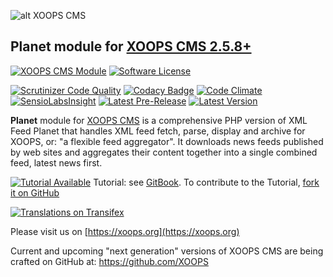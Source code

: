 ![alt XOOPS CMS](https://xoops.org/images/logoXoops4GithubRepository.png)
## Planet module for  [XOOPS CMS 2.5.8+](https://xoops.org)
[![XOOPS CMS Module](https://img.shields.io/badge/XOOPS%20CMS-Module-blue.svg)](https://xoops.org)
[![Software License](https://img.shields.io/badge/license-GPL-brightgreen.svg?style=flat)](http://www.gnu.org/licenses/gpl-2.0.html)

[![Scrutinizer Code Quality](https://img.shields.io/scrutinizer/g/mambax7/planet.svg?style=flat)](https://scrutinizer-ci.com/g/mambax7/planet/?branch=master)
[![Codacy Badge](https://api.codacy.com/project/badge/grade/2d27c0023ee54f0b9ba2b5d17a68b2a5)](https://www.codacy.com/app/mambax7/planet)
[![Code Climate](https://img.shields.io/codeclimate/github/mambax7/planet.svg?style=flat)](https://codeclimate.com/github/mambax7/planet)
[![SensioLabsInsight](https://insight.sensiolabs.com/projects/9bf7be2a-b018-4d4c-899a-f0d32798d7f2/mini.png)](https://insight.sensiolabs.com/projects/9bf7be2a-b018-4d4c-899a-f0d32798d7f2)
[![Latest Pre-Release](https://img.shields.io/github/tag/XoopsModules25x/planet.svg?style=flat)](https://github.com/XoopsModules25x/planet/tags/)
[![Latest Version](https://img.shields.io/github/release/XoopsModules25x/planet.svg?style=flat)](https://github.com/XoopsModules25x/planet/releases/)

**Planet** module for [XOOPS CMS](https://xoops.org) is a comprehensive PHP version of XML Feed Planet that handles XML feed fetch, 
parse, display and archive for XOOPS, or: "a flexible feed aggregator". It downloads news feeds published by web sites 
and aggregates their content together into a single combined feed, latest news first.

[![Tutorial Available](https://xoops.org/images/tutorial-available-blue.svg)](https://www.gitbook.com/book/xoops/planet-tutorial/) Tutorial: see [GitBook](https://www.gitbook.com/book/xoops/planet-tutorial/).
To contribute to the Tutorial, [fork it on GitHub](https://github.com/XoopsDocs/planet-tutorial)

[![Translations on Transifex](https://xoops.org/images/translations-transifex-blue.svg)](https://www.transifex.com/xoops)

Please visit us on  [https://xoops.org](https://xoops.org)

Current and upcoming "next generation" versions of XOOPS CMS are being crafted on GitHub at: https://github.com/XOOPS
